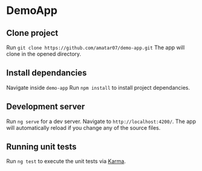 # DemoApp

## Clone project

Run `git clone https://github.com/amatar07/demo-app.git` The app will clone in the opened directory.

## Install dependancies

Navigate inside `demo-app` Run `npm install` to install project dependancies.

## Development server

Run `ng serve` for a dev server. Navigate to `http://localhost:4200/`. The app will automatically reload if you change any of the source files.

## Running unit tests

Run `ng test` to execute the unit tests via [Karma](https://karma-runner.github.io).